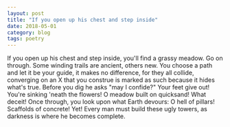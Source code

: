 ```yaml
---
layout: post
title: "If you open up his chest and step inside"
date: 2018-05-01
category: blog
tags: poetry
---
```


If you open up his chest and step inside,
you'll find a grassy meadow. Go on through.
Some winding trails are ancient, others new.
You choose a path and let it be your guide,
it makes no difference, for they all collide,
converging on an X that you construe
is marked as such because it hides what's true.
Before you dig he asks "may I confide?"
Your feet give out! You're sinking 'neath the flowers!
O meadow built on quicksand! What deceit!
Once through, you look upon what Earth devours:
O hell of pillars! Scaffolds of concrete!
Yet! Every man must build these ugly towers,
as darkness is where he becomes complete.